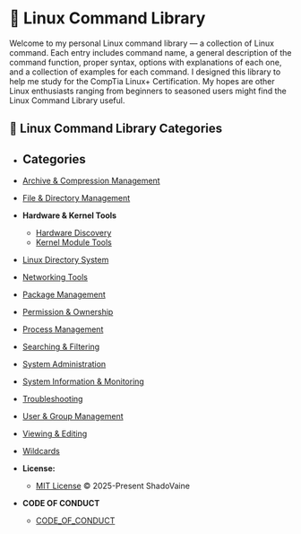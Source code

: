 
# 🐧 Linux Command Library

Welcome to my personal Linux command library — a collection of Linux command. Each entry includes command name, a general description of the command function, proper syntax, options with explanations of each one, and a collection of examples for each command. I designed this library to help me study for the CompTia Linux+ Certification. My hopes are other Linux enthusiasts ranging from beginners to seasoned users might find the Linux Command Library useful.

## 📁 Linux Command Library Categories

- ## Categories

- [Archive & Compression Management](./Archiving_and_Compressing_Management/Archiving_and_Compressing_Commands.md)
- [File & Directory Management](./File_and_Directory_Management/File_and_Directory_Commands.md)
- **Hardware & Kernel Tools**
  - [Hardware Discovery](./Hardware_and_kernel_tools/Hardware_Discovery.md)
  - [Kernel Module Tools](./Hardware_and_kernel_tools/Kernel_Module_Tools.md)
- [Linux Directory System](./Linux_Directory_System/Linux_Directory.md)
- [Networking Tools](./Networking_Tools/Networking_Commands.md)
- [Package Management](./Package_Management/Package_Management_Commands.md)
- [Permission & Ownership](./Permissions_and_Ownership/Permissions_and_Ownership_Commands.md)
- [Process Management](./Process_Management/Processing_Commands.md)
- [Searching & Filtering](./Search_and_Filter_Management/Search_and_Filter_Commands.md)
- [System Administration](./System_Administration/System_Admin_Commands.md)
- [System Information & Monitoring](./System_Information_and_Monitoring/System_Info_and_Monitoring_Commands.md)
- [Troubleshooting](./TroubleShooting_Management/TroubleShooting_Commands.md)
- [User & Group Management](./User_and_Group_Management/User_and_Group_Commands.md)
- [Viewing & Editing](./View_and_Edit_Management/Viewing_and_Editing_Commands.md)
- [Wildcards](./Wildcards/Wildcard_Commands.md)
- **License:**
  - [MIT License](./LICENSE) &copy; 2025-Present ShadoVaine
- **CODE OF CONDUCT**
  - [CODE_OF_CONDUCT](./CODE_OF_CONDUCT.md) 

